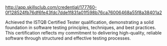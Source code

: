 http://app.skillsclub.com/credential/177760-0f128524fb76df6fe43fdc7dde1f831a01f598b76ca76006468a55f8a38401a2

Achieved the ISTQB Certified Tester qualification, demonstrating a solid foundation in software testing principles, techniques, and best practices. This certification reflects my commitment to delivering high-quality, reliable software through structured and effective testing processes.
